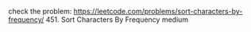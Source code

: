 check the problem:
https://leetcode.com/problems/sort-characters-by-frequency/
451. Sort Characters By Frequency
medium